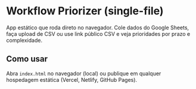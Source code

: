 # Workflow Priorizer (single-file)

App estático que roda direto no navegador. Cole dados do Google Sheets, faça upload de CSV ou use link público CSV e veja prioridades por prazo e complexidade.

## Como usar
Abra `index.html` no navegador (local) ou publique em qualquer hospedagem estática (Vercel, Netlify, GitHub Pages).